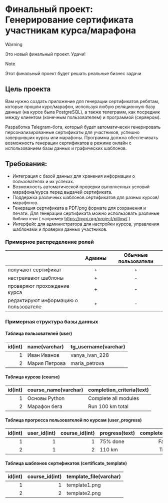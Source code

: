 # Финальный проект: Генерирование сертификата участникам курса/марафона

> [!WARNING]
> Это новый финальный проект. Удачи!

> [!NOTE]
> Этот финальный проект будет решать реальные бизнес задачи

## Цель проекта
Вам нужно создать приложение для генерации сертификатов ребятам, которые прошли курс/марафон, используя любую реляционную базу данных (на курсе была PostgreSQL), а также телеграмм, как посредник между клиентом (конечным пользователем) и программой (сервером).

Разработка Telegram-бота, который будет автоматически генерировать персонализированные сертификаты для участников, успешно завершивших курсы или марафоны. Программа должна обеспечивать возможность генерации сертификатов в режиме онлайн с использованием базы данных и графических шаблонов.

## Требования:

- Интеграция с базой данных для хранения информации о пользователях и их успехах.
- Возможность автоматической проверки выполненных условий марафона/курса перед выдачей сертификата.
- Поддержка различных шаблонов сертификатов для разных курсов/марафонов.
- Генерация сертификата в PDF/png формате для сохранения и печати. Для генерации сертификата можно использовать разлиные библиотеки ( например https://pypi.org/project/pillow/ )
- Интерфейс для администратора для настройки курсов, управления шаблонами и проверки данных участников.

### Примерное распределение ролей

|                                       | Админы                | Обычные пользователи   |
|:--------------------------------------|:---------------------:|:----------------------:|
| получают сертификат                   | +                     | +                      |
| настраивают шаблоны                   | +                     | -                      |
| проверяют прохождение курса           | +                     | -                      |
| редактируют информацию о пользователе | +                     | -                      |


### Примерная структура базы данных

#### Таблица пользователей (user)

|   id(int) | name(varchar) | tg_username(varchar) |
|----------:|:--------------|:---------------------|
|         1 | Иван Иванов   | vanya_ivan_228       |
|         2 | Мария Петрова | maria_petrova        |

#### Таблица курсов (course)

|   id(int) | course_name(varchar) | completion_criteria(text) |
|----------:|:---------------------|:--------------------------|
|         1 | Основы Python        | Complete all modules      |
|         2 | Марафон бега         | Run 100 km total          |

#### Таблица прогресса пользователей по курсам (user_progress)

|   id(int) | user_id(int) | course_id(int) | progress(text) | completed(boolean) |
|----------:|-------------:|---------------:|:---------------|:------------------:|
|         1 |            1 |              1 | 75% done       | False              |
|         2 |            1 |              2 | 110 km         | True               |

#### Таблица шаблонов сертификатов (certificate_template)

|   id(int) | course_id(int) | template_file(varchar) |
|----------:|---------------:|:-----------------------|
|         1 |              1 | template1.png          |
|         2 |              2 | template2.png          |


